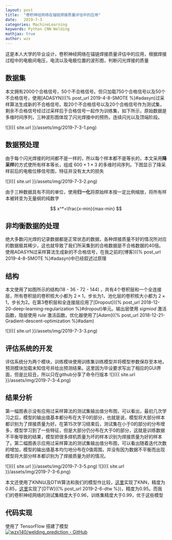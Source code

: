 ```yaml
---
layout: post
title:  "卷积神经网络在锚链焊接质量评估中的应用"
date:   2019-7-3
categories: MachineLearning
keywords: Python CNN Welding
mathjax: true
author: wzx
---
```


这是本人大学的毕业设计，卷积神经网络在锚链焊接质量评估中的应用，根据焊接过程中的电极间电压，电流以及电极位置的波形图，判断闪光焊接的质量




## 数据集
本文拥有2000个合格信号，50个不合格信号。但只加载750个合格信号以及50个不合格信号，使用[ADASYN]({% post_url 2019-4-8-SMOTE %}#adasyn)过采样算法生成新的不合格信号。取20个不合格信号以及20个合格信号作为测试集，剩余不合格信号经过过采样后于合格信号一起作为训练集，如下所示，原始数据是多维时间序列，三种波形图体现了闪光焊接中的预热，连续闪光以及顶端阶段。

![]({{ site.url }}/assets/img/2019-7-3-1.png)

## 数据预处理
由于每个闪光焊接的时间都不是一样的，所以每个样本都不是等长的，本文采用**降采样**的方式使所有样本等长，组成 $600\times1\times3$ 的多维时间序列。下图显示了降采样前后的电极位移信号图，特征并没有太大的损失

![]({{ site.url }}/assets/img/2019-7-3-2.png)

由于三种数据具有不同的单位，使用**归一化**将原始样本按一定比例缩放，将所有样本被转变为无量纲的纯数字

$$
x^*=\frac{x-min}{max-min}
$$

## 非均衡数据的处理
绝大多数闪光焊的记录数据都是正常状态的数据，各种焊接质量不好的情况所对应的数据极其稀少，这也就导致了我们所采集到的合格数据是不合格数据的40倍。使用ADASYN过采样算法生成新的不合格信号，在我之前的[博客]({% post_url 2019-4-8-SMOTE %}#adasyn)中已经叙述过原理

## 结构
本文使用了如图所示的结构(18 - 36 - 72 - 144) ，共有4个卷积层和一个全连接层，所有卷积层的卷积核大小都为 $2\times1$，步长为1，池化层的卷积核大小都为 $2\times1$，步长为2。在第3卷积层和全连接层应用了[Dropout]({% post_url 2018-12-20-deep-learning-regularization %}#dropout)单元。输出层使用 $sigmiod$ 激活函数，隐层使用 $rule$ 激活函数。优化器使用了[$Adam$]({% post_url 2018-12-21-Gradient-descent-optimization %}#adam)

![]({{ site.url }}/assets/img/2019-7-3-3.png)

## 评估系统的开发
评估系统分为两个模块，训练模块使用训练集训练模型并将模型参数保存至本地，预测模块加载未知信号并给出预测结果。这里因为毕设要求写出了相应的GUI界面，但是比较丑，所以只在github分享了命令行版本
![]({{ site.url }}/assets/img/2019-7-3-4.png)

## 结果分析
第一幅图表示没有应用过采样算法的测试集输出值分布图，可以看出，最初几次学习之后，模型的输出值基本都分布在大于0的部分，也就是说，模型将大部分样本都识别为了焊接质量为好。在第15次学习结束后，测试集在小于0的部分的分布增多，模型学习到了一些特征，但是大部分仍分布在大于0的部分，这就是训练数据不平衡导致的结果，模型把很多焊机质量为坏的样本识别为焊接质量为好的样本了。第二幅图表示应用过采样算法的测试集输出值分布图，可以看出随着迭代次数的增加，模型的输出值基本均匀地分布在0值周围，并没有因为数据不平衡而出现模型将大部分样本都识别为了焊接质量为好的情况。

![]({{ site.url }}/assets/img/2019-7-3-5.png)
![]({{ site.url }}/assets/img/2019-7-3-6.png)

本文还使用了KNN以及DTW算法和我们的模型作比较，[这里](https://github.com/wzx140/welding_prediction/blob/master/other/KNN.ipynb)实现了KNN，精度为0.85，[这里](https://github.com/wzx140/welding_prediction/blob/master/other/DTW.ipynb)实现了[DTW]({% post_url 2019-2-6-dtw %})，精度为0.95。而我们的卷积神经网络的测试集精度大于0.96，训练集精度大于0.99，优于这些模型

## 代码实现
使用了 TensorFlow 搭建了模型  
[![wzx140/welding_prediction - GitHub](https://gh-card.dev/repos/wzx140/welding_prediction.svg)](https://github.com/wzx140/welding_prediction)
